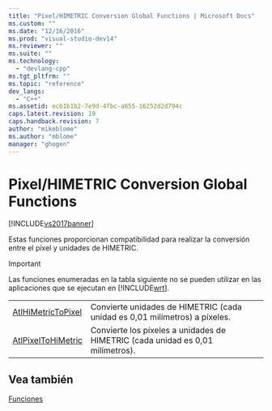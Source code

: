 ```yaml
---
title: "Pixel/HIMETRIC Conversion Global Functions | Microsoft Docs"
ms.custom: ""
ms.date: "12/16/2016"
ms.prod: "visual-studio-dev14"
ms.reviewer: ""
ms.suite: ""
ms.technology: 
  - "devlang-cpp"
ms.tgt_pltfrm: ""
ms.topic: "reference"
dev_langs: 
  - "C++"
ms.assetid: ecb1b1b2-7e9d-4fbc-a855-16252d2d794c
caps.latest.revision: 19
caps.handback.revision: 7
author: "mikeblome"
ms.author: "mblome"
manager: "ghogen"
---
```

# Pixel/HIMETRIC Conversion Global Functions
[!INCLUDE[vs2017banner](../../assembler/inline/includes/vs2017banner.md)]

Estas funciones proporcionan compatibilidad para realizar la conversión entre el píxel y unidades de HIMETRIC.  
  
> [!IMPORTANT]
>  Las funciones enumeradas en la tabla siguiente no se pueden utilizar en las aplicaciones que se ejecutan en [!INCLUDE[wrt](../../atl/reference/includes/wrt_md.md)].  
  
|||  
|-|-|  
|[AtlHiMetricToPixel](../Topic/AtlHiMetricToPixel.md)|Convierte unidades de HIMETRIC \(cada unidad es 0,01 milímetros\) a píxeles.|  
|[AtlPixelToHiMetric](../Topic/AtlPixelToHiMetric.md)|Convierte los píxeles a unidades de HIMETRIC \(cada unidad es 0,01 milímetros\).|  
  
## Vea también  
 [Funciones](../../atl/reference/atl-functions.md)